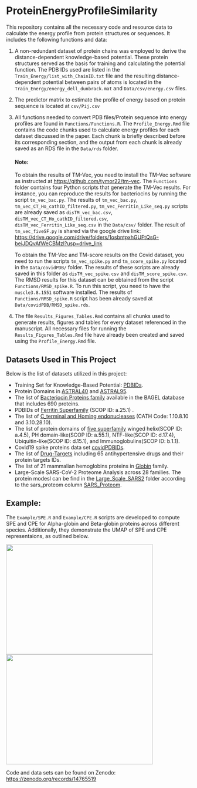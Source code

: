 # ProteinEnergyProfileSimilarity
This repository contains all the necessary code and resource data to calculate the energy profile from protein structures or sequences. It includes the following functions and data:

1. A non-redundant dataset of protein chains was employed to derive the distance-dependent knowledge-based potential. These protein structures served as the basis for training and calculating the potential function. The PDB IDs used are listed in the `Train_Energy/list_with_ChainID.txt` file and the resulting distance-dependent potential between pairs of atoms is located in the `Train_Energy/energy_dell_dunbrack.mat` and `Data/csv/energy.csv` files.

2. The predictor matrix to estimate the profile of energy based on protein sequence is located at `csv/Pij.csv`

3. All functions needed to convert PDB files/Protein sequence into energy profiles are found in `Functions/Functions.R`. The `Profile_Energy.Rmd` file contains the code chunks used to calculate energy profiles for each dataset discussed in the paper. Each chunk is briefly described before its corresponding section, and the output from each chunk is already saved as an RDS file in the `Data/rds` folder.

    #### Note:
   To obtain the results of TM-Vec, you need to install the TM-Vec software as instructed at https://github.com/tymor22/tm-vec. The `Functions` folder contains four Python scripts that generate the TM-Vec results. For instance, you can reproduce the results for bacteriocins by running the script `tm_vec_bac.py`. The results of `tm_vec_bac.py`, `tm_vec_CT_Ho_cathID_filtered.py`, `tm_vec_Ferritin_Like_seq.py` scripts are already saved  as `disTM_vec_bac.csv`, `disTM_vec_CT_Ho_cathID_filtered.csv`, `disTM_vec_Ferritin_Like_seq.csv` in the `Data/csv/` folder. The result of `tm_vec_fiveSF.py` is shared via the google drive link:
   https://drive.google.com/drive/folders/1osbntpxhGUFtQsG-beiJDQvAfWeCBMzl?usp=drive_link
   

   To obtain the TM-Vec and TM-score results on the Covid dataset, you need to run the scripts `tm_vec_spike.py` and `tm_score_spike.py` located in the `Data/covidPDB/` folder. The results of these scripts are already saved in this folder as `disTM_vec_spike.csv` and `disTM_score_spike.csv`. The RMSD results for this dataset can be obtained from the script `Functions/RMSD_spike.R`. To run this script, you need to have the `muscle3.8.1551` software installed. The results of `Functions/RMSD_spike.R` script has been already saved at `Data/covidPDB/RMSD_spike.rds`.

5. The file `Results_Figures_Tables.Rmd` contains all chunks used to generate results, figures and tables for every dataset referenced in the manuscript. All necessary files for running the `Results_Figures_Tables.Rmd` file have already been created and saved using the `Profile_Energy.Rmd` file.

 ## Datasets Used in This Project
Below is the list of datasets utilized in this project:

- Training Set for Knowledge-Based Potential: [PDBIDs](Train_Energy/list_with_chainID_rm_Olaps.txt).
- Protein Domains in [ASTRAL40](Data/csv/astral-scopedom-seqres-gd-sel-gs-bib-40-2.08.fa) and [ASTRAL95](Data/csv/astral-scopedom-seqres-gd-sel-gs-bib-95-2.08.fa).
- The list of [Bacteriocin Proteins family](Data/csv/Bacteriocin.csv) available in the BAGEL database that includes 690 proteins.
- PDBIDs of [Ferritin Superfamily](Data/csv/Ferritin_Like_seq.csv) (SCOP ID: a.25.1) .
- The list of [C_terminal and Homing endonucleases](Data/csv/CT_Ho_cathID.csv) (CATH Code: 1.10.8.10 and 3.10.28.10).
- The list of protein domains of [five superfamily](Data/csv/fiveSF.csv) winged helix(SCOP ID: a.4.5), PH domain-like(SCOP ID: a.55.1), NTF-like(SCOP ID: d.17.4), Ubiquitin-like(SCOP ID: d.15.1), and Immunoglobulins(SCOP ID: b.1.1).
- Covid19 spike proteins data set [covidPDBIDs](Data/covidPDB/).
- The list of [Drug-Targets](Data/csv/41467_2019_9186_MOESM4_ESM.xlsx) including 65 antihypertensive drugs and their protein targets IDs.
- The list of 21 mammalian hemoglobins proteins in [Globin](Data/Globin/Globin.csv) family.
- Large-Scale SARS-CoV-2 Proteome Analysis across 28 families. The protein modesl can be find in the [Large_Scale_SARS2](Data/Large_Scale_SARS2) folder according to the sars_proteom column [SARS_Proteom](Data/Large_Scale_SARS2/sars_proteom.csv).

 ## Example:
The `Example/SPE.R` and `Example/CPE.R` scripts are developed to compute SPE and CPE for Alpha-globin and Beta-globin proteins across different species. Additionally, they demonstrate the UMAP of SPE and CPE representaions, as outlined below.

<img src="https://github.com/user-attachments/assets/ac22e365-eff8-4bbb-9456-a3dcd63fac65" width="400" height="300">
<img src="https://github.com/user-attachments/assets/019e55bd-d082-4a32-86d4-ee01c701899e" width="400" height="300">

Code and data sets can be found on Zenodo: https://zenodo.org/records/14765519
